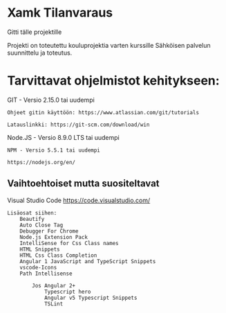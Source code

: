 # Xamk Tilanvaraus
Gitti tälle projektille

Projekti on toteutettu kouluprojektia varten kurssille Sähköisen palvelun suunnittelu ja toteutus.

# Tarvittavat ohjelmistot kehitykseen:

GIT - Versio 2.15.0 tai uudempi

    Ohjeet gitin käyttöön: https://www.atlassian.com/git/tutorials
    
    Latauslinkki: https://git-scm.com/download/win

Node.JS - Versio 8.9.0 LTS tai uudempi

    NPM - Versio 5.5.1 tai uudempi

    https://nodejs.org/en/

## Vaihtoehtoiset mutta suositeltavat

Visual Studio Code
    https://code.visualstudio.com/

    Lisäosat siihen:
        Beautify
        Auto Close Tag
        Debugger For Chrome
        Node.js Extension Pack
        IntelliSense for Css Class names
        HTML Snippets
        HTML Css Class Completion
        Angular 1 JavaScript and TypeScript Snippets
        vscode-Icons
        Path Intellisense

            Jos Angular 2+
                Typescript hero
                Angular v5 Typescript Snippets
                TSLint